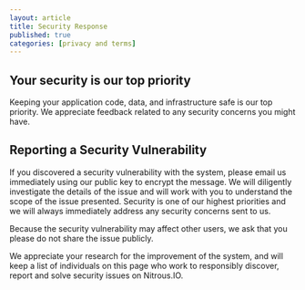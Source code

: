 ```yaml
---
layout: article
title: Security Response
published: true
categories: [privacy and terms]
---
```


## Your security is our top priority

Keeping your application code, data, and infrastructure safe is our top priority. We appreciate feedback related to any security concerns you might have.

## Reporting a Security Vulnerability

If you discovered a security vulnerability with the system, please email us immediately using our public key to encrypt the message. We will diligently investigate the details of the issue and will work with you to understand the scope of the issue presented. Security is one of our highest priorities and we will always immediately address any security concerns sent to us.

Because the security vulnerability may affect other users, we ask that you please do not share the issue publicly. 

We appreciate your research for the improvement of the system, and will keep a list of individuals on this page who work to responsibly discover, report and solve security issues on Nitrous.IO.